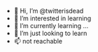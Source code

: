 - 👋 Hi, I’m @twitterisdead
- 👀 I’m interested in learning
- 🌱 I’m currently learning ...
- 💞️ I’m just looking to learn
- 📫 not reachable

<!---
twitterisdead/twitterisdead is a ✨ special ✨ repository because its `README.md` (this file) appears on your GitHub profile.
You can click the Preview link to take a look at your changes.
--->
